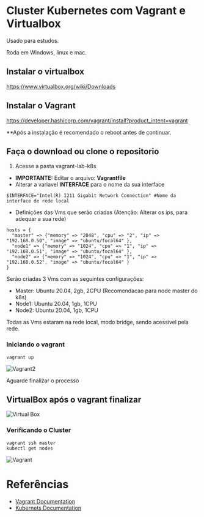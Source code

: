 # Cluster Kubernetes com Vagrant e Virtualbox

Usado para estudos.

Roda em Windows, linux e mac.

## Instalar o virtualbox
https://www.virtualbox.org/wiki/Downloads

## Instalar o Vagrant
https://developer.hashicorp.com/vagrant/install?product_intent=vagrant

**Após a instalação é recomendado o reboot antes de continuar.

## Faça o download ou clone o repositorio
1. Acesse a pasta vagrant-lab-k8s   
- **IMPORTANTE:** Editar o arquivo: **Vagrantfile**
- Alterar a variavel **INTERFACE** para o nome da sua interface
```
$INTERFACE="Intel(R) I211 Gigabit Network Connection" #Nome da interface de rede local

```
- Definições das Vms que serão criadas (Atenção: Alterar os ips, para adequar a sua rede)
```
hosts = {
  "master" => {"memory" => "2048", "cpu" => "2", "ip" => "192.168.0.50", "image" => "ubuntu/focal64" },
  "node1" => {"memory" => "1024", "cpu" => "1", "ip" => "192.168.0.51", "image" => "ubuntu/focal64" },
  "node2" => {"memory" => "1024", "cpu" => "1", "ip" => "192.168.0.52", "image" => "ubuntu/focal64" }
}
```
Serão criadas 3 Vms com as seguintes configurações:

- Master: Ubuntu 20.04, 2gb, 2CPU (Recomendacao para node master do k8s)
- Node1: Ubuntu 20.04, 1gb, 1CPU
- Node2: Ubuntu 20.04, 1gb, 1CPU
  
Todas as Vms estaram na rede local, modo bridge, sendo acessivel pela rede.

### Iniciando o vagrant
```
vagrant up
```
![Vagrant2](https://github.com/cpginfo/vagrant-lab-k8s/assets/39770143/bfdd4874-fed3-41b4-bfcd-b2a90be4c3d5)

Aguarde finalizar o processo

## VirtualBox após o vagrant finalizar
![Virtual Box](https://github.com/cpginfo/vagrant-lab-k8s/assets/39770143/c9b21e42-0d14-48cb-8bbd-05b725aa9c44)

### Verificando o Cluster
```
vagrant ssh master
kubectl get nodes
```
![Vagrant](https://github.com/cpginfo/vagrant-lab-k8s/assets/39770143/af8a01d4-a69f-4236-8423-26eef3eae534)

# Referências

- [Vagrant Documentation](https://developer.hashicorp.com/vagrant/docs)
- [Kubernets Documentation](https://kubernetes.io/pt-br/docs/home/)
